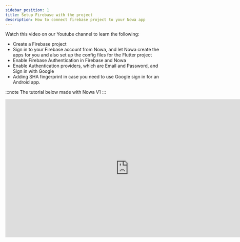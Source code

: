 ```yaml
---
sidebar_position: 1
title: Setup Firebase with the project
description: How to connect firebase project to your Nowa app
---
```


Watch this video on our Youtube channel to learn the following:

- Create a Firebase project
- Sign in to your Firebase account from Nowa, and let Nowa create the apps for you and also set up the config files for the Flutter project
- Enable Firebase Authentication in Firebase and Nowa
- Enable Authentication providers, which are Email and Password, and Sign in with Google
- Adding SHA fingerprint in case you need to use Google sign in for an Android app. 

:::note
The tutorial below made with Nowa V1
:::

<iframe width="767" height="431" src="https://www.youtube.com/embed/ko_f9aDZwMg" title="Setting up your Firebase project with your Flutter app in Nowa" frameborder="0" allow="accelerometer; autoplay; clipboard-write; encrypted-media; gyroscope; picture-in-picture; web-share" referrerpolicy="strict-origin-when-cross-origin" allowfullscreen></iframe>